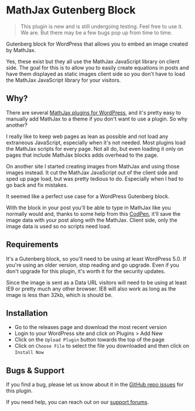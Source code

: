 # MathJax Gutenberg Block

> This plugin is new and is still undergoing testing. Feel free to use it. We are. But there may be a few bugs pop up from time to time. 

Gutenberg block for WordPress that allows you to embed an image created by MathJax.

Yes, these exist but they all use the MathJax JavaScript library on client side. The goal for this is to allow you to easily create equations in posts and have them displayed as static images client side so you don't have to load the MathJax JavaScript library for your visitors. 

## Why?

There are several [MathJax plugins for WordPress]( https://wordpress.org/plugins/tags/mathjax/ ), and it's pretty easy to manually add MathJax to a theme if you don't want to use a plugin. So why another?

I really like to keep web pages as lean as possible and not load any extraneous JavaScript, especially when it's not needed. Most plugins load the MathJax scripts for every page. Not all do, but even loading it only on pages that include MathJax blocks adds overhead to the page. 

On another site I started creating images from MathJax and using those images instead. It cut the MathJax JavaScript out of the client side and sped up page load, but was pretty tedious to do. Especially when I had to go back and fix mistakes.

It seemed like a perfect use case for a WordPress Gutenberg block. 

With the block in your post you'll be able to type in MathJax like you normally would and, thanks to some help from this [CodPen]( https://codepen.io/pkra/pen/PZLyQO ), it'll save the image data with your post along with the MathJax. Client side, only the image data is used so no scripts need load.

## Requirements

It's a Gutenberg block, so you'll need to be using at least WordPress 5.0. If you're using an older version, stop reading and go upgrade. Even if you don't upgrade for this plugin, it's worth it for the security updates.

Since the image is sent as a Data URL visitors will need to be using at least IE9 or pretty much any other browser. IE8 will also work as long as the image is less than 32kb, which is should be.

## Installation

* Go to the releases page and download the most recent version
* Login to your WordPress site and click on Plugins > Add New
* Click on the `Upload Plugin` button towards the top of the page
* Click on `Choose File` to select the file you downloaded and then click on `Install Now`



## Bugs & Support

If you find a bug, please let us know about it in the [GitHub repo issues]( https://github.com/ClassCube/wordpress-mathjax-block/issues ) for this plugin. 

If you need help, you can reach out on our [support forums](https://classcube.com/forums/).

